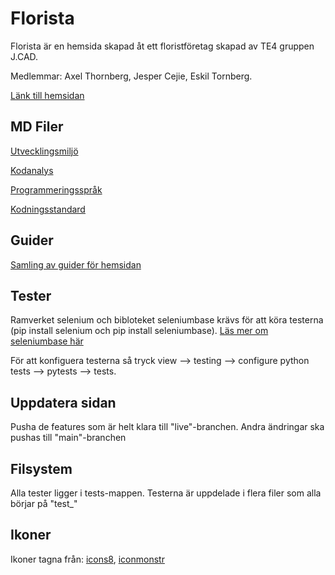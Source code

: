 # Florista
Florista är en hemsida skapad åt ett floristföretag skapad av TE4 gruppen J.CAD. 

Medlemmar: Axel Thornberg, Jesper Cejie, Eskil Tornberg.

[Länk till hemsidan](https://ntig-uppsala.github.io/J.CAD-Florist/)

## MD Filer

[Utvecklingsmiljö](docs/development-environment-standard.md)

[Kodanalys](docs/code-analysis.md)

[Programmeringsspråk](docs/programming-language-standard.md)

[Kodningsstandard](docs/coding-standard.md)

## Guider
[Samling av guider för hemsidan](docs/guides.md)

## Tester
Ramverket selenium och bibloteket seleniumbase krävs för att köra testerna (pip install selenium och pip install seleniumbase).
[Läs mer om seleniumbase här](https://seleniumbase.io/)

För att konfiguera testerna så tryck  view --> testing --> configure python tests --> pytests --> tests.

## Uppdatera sidan
Pusha de features som är helt klara till "live"-branchen. Andra ändringar ska pushas till "main"-branchen


## Filsystem
Alla tester ligger i tests-mappen. Testerna är uppdelade i flera filer som alla börjar på "test_"

## Ikoner
Ikoner tagna från: [icons8](https://icons8.com/), [iconmonstr](https://iconmonstr.com/)


